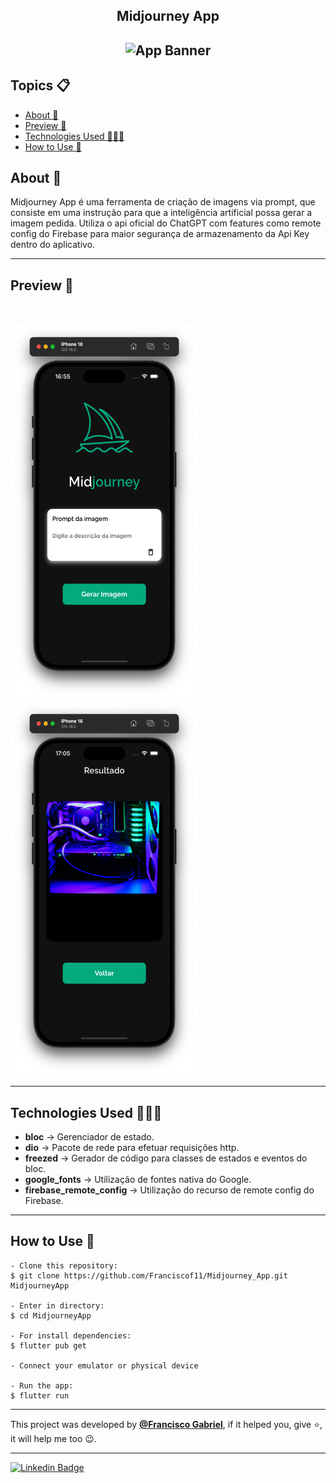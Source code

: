 <h2 align="center">Midjourney App<h2>
<p align="center">
    <img src="https://i.imgur.com/oCAiXo4.png" width="250" height="250" alt="App Banner" />
</p>

   <h2>Topics 📋</h2>

  <p>
   
   - [About 📖](#about-)
   - [Preview 📱](#preview-)
   - [Technologies Used 👨🏽‍💻](#---technologies-used----)
   - [How to Use 🤔](#how-to-use-)
   </p>

   <h2>About 📖</h2>
   
   <p>
    Midjourney App é uma ferramenta de criação de imagens via prompt, que consiste em uma instrução para que a inteligência artificial possa gerar a imagem pedida. Utiliza o api oficial do ChatGPT com features como remote config do Firebase para maior segurança de armazenamento da Api Key dentro do aplicativo.
   </p>

---

   <h2>Preview 📱</h2><br>

   <p a>
    <img src="app_preview/1.png" width="300" height="600" alt="App Preview"> 
    <img src="app_preview/2.png" width="300" height="600" alt="App Preview"> 
   </p>

---

 <h2>
   Technologies Used 👨🏽‍💻
   </h2>
   
- **bloc** -> Gerenciador de estado.
- **dio** -> Pacote de rede para efetuar requisições http.
- **freezed** -> Gerador de código para classes de estados e eventos do bloc.
- **google_fonts** -> Utilização de fontes nativa do Google.
- **firebase_remote_config** -> Utilização do recurso de remote config do Firebase.

---

   <h2>How to Use 🤔</h2>

```
- Clone this repository:
$ git clone https://github.com/Franciscof11/Midjourney_App.git MidjourneyApp

- Enter in directory:
$ cd MidjourneyApp

- For install dependencies:
$ flutter pub get

- Connect your emulator or physical device

- Run the app:
$ flutter run
```

---

This project was developed by **[@Francisco Gabriel](https://www.linkedin.com/in/franciscossg/)**,
if it helped you, give ⭐, it will help me too 😉.

---

   <div>

[![Linkedin Badge](https://img.shields.io/badge/-Francisco%20Gabriel-292929?style=flat-square&logo=Linkedin&logoColor=blue&link=https://www.linkedin.com/in/franciscossg/)](https://www.linkedin.com/in/franciscossg/)

   </div>

